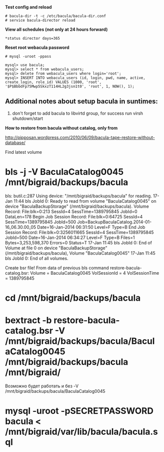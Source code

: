 **Test config and reload**

```
# bacula-dir -t -c /etc/bacula/bacula-dir.conf
# service bacula-director reload
```

**View all schedules (not only at 24 hours forward)**

```
*status director days=365
```

**Reset root webacula password**

```!bash
# mysql -uroot -ppass

mysql> use bacula;
mysql> select * from webacula_users;
mysql> delete from webacula_users where login='root';
mysql> INSERT INTO webacula_users (id, login, pwd, name, active, create_login, role_id) VALUES (1000, 'root', '$P$BbbdFp75Mwp5SkxzT114HL2g3jsn1t0', 'root', 1, NOW(), 1);
```

## Additional notes about setup bacula in suntimes:

1. don't forget to add bacula to libvirtd group, for success run virsh shutdown/start

**How to restore from bacula without catalog, only from**

http://pipposan.wordpress.com/2010/06/09/bacula-tape-restore-without-database/

Find latest volume

# bls -j -V BaculaCatalog0045 /mnt/bigraid/backups/bacula
bls: butil.c:287 Using device: "/mnt/bigraid/backups/bacula" for reading.
17-Jan 11:44 bls JobId 0: Ready to read from volume "BaculaCatalog0045" on device "BaculaBackupStorage" (/mnt/bigraid/backups/bacula).
Volume Record: File:blk=0:213 SessId=4 SessTime=1389795845 JobId=0 DataLen=178
Begin Job Session Record: File:blk=0:64725 SessId=4 SessTime=1389795845 JobId=500
   Job=BackupBaculaCatalog.2014-01-16_06.30.00_05 Date=16-Jan-2014 06:31:50 Level=F Type=B
End Job Session Record: File:blk=0:3256011665 SessId=4 SessTime=1389795845 JobId=500
   Date=16-Jan-2014 06:34:27 Level=F Type=B Files=1 Bytes=3,253,598,370 Errors=0 Status=T
17-Jan 11:45 bls JobId 0: End of Volume at file 0 on device "BaculaBackupStorage" (/mnt/bigraid/backups/bacula), Volume "BaculaCatalog0045"
17-Jan 11:45 bls JobId 0: End of all volumes.

Create bsr file! From data of previous bls command 
restore-bacula-catalog.bsr:
Volume = BaculaCatalog0045
VolSessionId = 4
VolSessionTime = 1389795845



# cd /mnt/bigraid/backups/bacula

# bextract -b restore-bacula-catalog.bsr -V /mnt/bigraid/backups/bacula/BaculaCatalog0045 /mnt/bigraid/backups/bacula /mnt/bigraid/

Возможно будет работать и без -V /mnt/bigraid/backups/bacula/BaculaCatalog0045 


# mysql -uroot -pSECRETPASSWORD bacula < /mnt/bigraid/var/lib/bacula/bacula.sql





